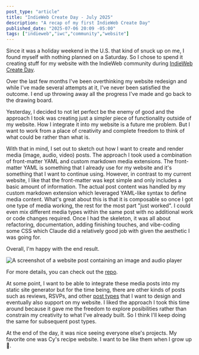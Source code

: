 ```yaml
---
post_type: "article" 
title: "IndieWeb Create Day - July 2025"
description: "A recap of my first IndieWeb Create Day"
published_date: "2025-07-06 20:09 -05:00"
tags: ["indieweb","iwc","community","website"]
---
```


Since it was a holiday weekend in the U.S. that kind of snuck up on me, I found myself with nothing planned on a Saturday. So I chose to spend it creating stuff for my website with the IndieWeb community during [IndieWeb Create Day](https://events.indieweb.org/2025/07/indieweb-create-day-3q2PTCbGioi9).

Over the last few months I've been overthinking my website redesign and while I've made several attempts at it, I've never been satisfied the outcome. I end up throwing away all the progress I've made and go back to the drawing board. 

Yesterday, I decided to not let perfect be the enemy of good and the approach I took was creating just a simpler piece of functionality outside of my website. How I integrate it into my website is a future me problem. But I want to work from a place of creativity and complete freedom to think of what could be rather than what is. 

With that in mind, I set out to sketch out how I want to create and render media (image, audio, video) posts. The approach I took used a combination of front-matter YAML and custom markdown media extensions. The front-matter YAML is something that I already use for my website and it's something that I want to continue using. However, in contrast to my current website, I like that the front-matter was kept simple and only includes a basic amount of information. The actual post content was handled by my custom markdown extension which leveraged YAML-like syntax to define media content. What's great about this is that it is composable so once I got one type of media working, the rest for the most part "just worked". I could even mix different media types within the same post with no additional work or code changes required. Once I had the skeleton, it was all about refactoring, documentation, adding finishing touches, and vibe-coding some CSS which Claude did a relatively good job with given the aesthetic I was going for. 

Overall, I'm happy with the end result. 

![A screenshot of a website post containing an image and audio player](https://cdn.lqdev.tech/files/images/indieweb-create-day-2025-07.png)

For more details, you can check out the [repo](https://github.com/lqdev/indieweb-create-day-2025-07).

At some point, I want to be able to integrate these media posts into my static site generator but for the time being, there are other kinds of posts such as reviews, RSVPs, and other [post types](https://indieweb.org/posts#Types_of_Posts) that I want to design and eventually also support on my website. I liked the approach I took this time around because it gave me the freedom to explore posibilities rather than constrain my creativity to what I've already built. So I think I'll keep doing the same for subsequent post types. 

At the end of the day, it was nice seeing everyone else's projects. My favorite one was Cy's recipe website. I want to be like them when I grow up 🙂.